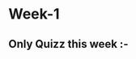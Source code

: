 # Week-1
## Only Quizz this week :- 
<!--
![image](https://user-images.githubusercontent.com/86871718/137832732-a8af1b10-2f66-42fc-887e-b7b052664526.png)
![image](https://user-images.githubusercontent.com/86871718/137832737-ebaf2a68-d74f-4a36-80fb-1024d75b8502.png)
![image](https://user-images.githubusercontent.com/86871718/137832743-778d3d7c-9aa0-46f1-9aa0-a9ca41f5d684.png)
![image](https://user-images.githubusercontent.com/86871718/137832748-a46415f7-49f1-494b-98c8-aa610766e301.png)
![image](https://user-images.githubusercontent.com/86871718/137832754-dc0b430e-8b0d-4e48-b648-54dcdcd84fde.png)
![image](https://user-images.githubusercontent.com/86871718/137832761-038e2726-0fbd-43e4-8348-f04db9a3764b.png)
![image](https://user-images.githubusercontent.com/86871718/137832767-7a3ffec4-efd3-4c41-bb9e-63a461e9dbb1.png)
>
